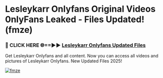 # Lesleykarr Onlyfans Original Videos 0nlyFans Leaked - Files Updated! (fmze)

<h3>🔴 CLICK HERE 🌐==►► <a href="https://tinyurl.com/3hn5wdd3" rel="nofollow">Lesleykarr Onlyfans Updated Files</a></h3>

Get Lesleykarr Onlyfans and all content. Now you can access all videos and pictures of Lesleykarr Onlyfans. New Updated Files 2025!

[![fmze](https://i.imgur.com/4HnBqBT.gif)](https://tinyurl.com/3hn5wdd3)
